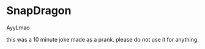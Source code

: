 # SnapDragon
AyyLmao

this was a 10 minute joke made as a prank. 
please do not use it for anything.
